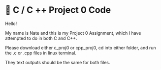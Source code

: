 # :wave: C / C ++ Project 0 Code 

Hello!

My name is Nate and this is my Project 0 Assignment, which I have attempted to do in both C and C++.

Please download either c_proj0 or cpp_proj0, cd into either folder, and run the .c or .cpp files in linux terminal.

They text outputs should be the same for both files.
